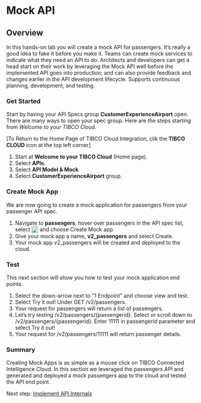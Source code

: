 # Mock API

## Overview
In this hands-on lab you will create a mock API for passengers.  It’s really a good idea to fake it before you make it.  Teams can create mock services to indicate what they need an API to do.  Architects and developers can get a head start on their work by leveraging the Mock API well before the implemented API goes into production; and can also provide feedback and changes earlier in the API development lifecycle. Supports continuous planning, development, and testing.

### Get Started

Start by having your API Specs group **CustomerExperienceAirport** open.  There are many ways to open your spec group.  Here are the steps starting from *Welcome to your TIBCO Cloud*.

[To Return to the Home Page of TIBCO Cloud Integration, clik the **TIBCO CLOUD** icon at the top left corner]

1)	Start at **Welcome to your TIBCO Cloud** (Home page).
2)	Select **APIs**.
3)	Select **API Model & Mock**
4)  Select **CustomerExperienceAirport** group.

### Create Mock App

We are now going to create a mock application for passengers from your passenger API spec.

1)	Navigate to **passengers**, hover over passengers in the API spec list, select <sub><img src="images/vellipse.png" width=18/></sub> and choose Create Mock app.
2)	Give your mock app a name, **v2_passengers** and select Create.
3)	Your mock app v2_passengers will be created and deployed to the cloud.
  
### Test

This next section will show you how to test your mock application end points.

1)	Select the down-arrow next to "1 Endpoint" and choose view and test.
2)	Select Try it out! Under GET /v2/passengers.
3)	Your request for passengers will return a list of passengers.
4)	Let’s try testing /v2/passengers/{passengerid}.  Select or scroll down to /v2/passengers/{passengerid}.  Enter 11111 in passengerid parameter and select Try it out!
5)	Your request for /v2/passengers/11111 will return passenger details.
  
### Summary

Creating Mock Apps is as simple as a mouse click on TIBCO Connected Intelligence Cloud.  In this section we leveraged the passengers API and generated and deployed a mock passengers app to the cloud and tested the API end point.
  
Next step: [Implement API Internals](2.apiimplementation.md)
